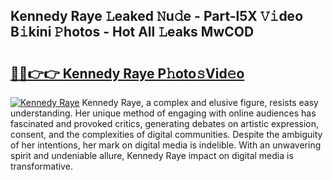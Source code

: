 ## Kennedy Raye 𝙻eaked 𝙽u𝚍e - Part-l5X 𝚅𝚒deo B𝚒kini 𝙿hotos - Hot All 𝙻eaks MwCOD

# <h2><a href="http://ld58lg4.urlbe.top/?page=Kennedy+Raye">🔗🔗👉👉 Kennedy Raye P𝚑oto𝚜Vid𝚎o</a></h2>

[![Kennedy Raye](https://i.imgur.com/eBuTRDB.gif)](http://ld58lg4.urlbe.top/?page=Kennedy+Raye)
Kennedy Raye, a complex and elusive figure, resists easy understanding. Her unique method of engaging with online audiences has fascinated and provoked critics, generating debates on artistic expression, consent, and the complexities of digital communities. Despite the ambiguity of her intentions, her mark on digital media is indelible. With an unwavering spirit and undeniable allure, Kennedy Raye impact on digital media is transformative.
